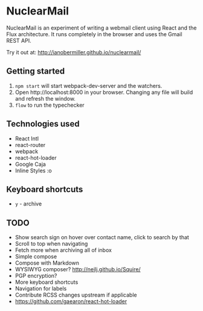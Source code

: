 # NuclearMail
NuclearMail is an experiment of writing a webmail client using React and the Flux architecture. It runs completely in the browser and uses the Gmail REST API.

Try it out at: http://ianobermiller.github.io/nuclearmail/

## Getting started

1. `npm start` will start webpack-dev-server and the watchers.
2. Open http://localhost:8000 in your browser. Changing any file will build and refresh the window.
3. `flow` to run the typechecker

## Technologies used
- React Intl
- react-router
- webpack
- react-hot-loader
- Google Caja
- Inline Styles :o

## Keyboard shortcuts
- `y` - archive

## TODO

- Show search sign on hover over contact name, click to search by that
- Scroll to top when navigating
- Fetch more when archiving all of inbox
- Simple compose
- Compose with Markdown
- WYSIWYG composer? http://neilj.github.io/Squire/
- PGP encryption?
- More keyboard shortcuts
- Navigation for labels
- Contribute RCSS changes upstream if applicable
- https://github.com/gaearon/react-hot-loader
